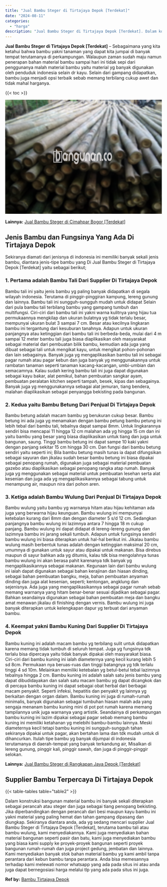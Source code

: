 ```yaml
---
title: "Jual Bambu Steger di Tirtajaya Depok [Terdekat]"
date: "2024-08-11"
categories: 
  - "harga"
description: "Jual Bambu Steger di Tirtajaya Depok [Terdekat]. Dalam konstruksi bangunan material bambu ini banyak sekali diterapkan sebagai perancah atau steger dan juga..."
---
```


**Jual Bambu Steger di Tirtajaya Depok \[Terdekat\]** – Sebagaimana yang kita ketahui bahwa bambu yakni tanaman yang dapat kita jumpai di banyak tempat terutamanya di perkampungan. Walaupun zaman sudah maju namun penerapan bahan material bambu sampai hari ini tidak sepi dari penggunanya malah material bambu yaitu material yg banyak digunakan oleh penduduk indonesia selain dr kayu. Selain dari gampang didapatkan, bambu juga menjadi opsi terbaik sebab memang terbilang cukup awet dan tidak mahal harganya.

{{< toc >}}

![Jual Bambu Steger di Tirtajaya Depok [Terdekat]](/images/jual-bambu-tali-34.png)

**Lainnya:** [Jual Bambu Steger di Cimahpar Bogor \[Terdekat\]](https://bambu.bangunan.co/jual-bambu-steger-di-cimahpar-bogor-terdekat/)

## Jenis Bambu dan Fungsinya Yang Ada Di Tirtajaya Depok

Sekiranya diamati dari jenisnya di indonesia ini memiliki banyak sekali jenis bambu, diantara jenis-tipe bambu yang Di Jual Bambu Steger di Tirtajaya Depok \[Terdekat\] yaitu sebagai berikut;

### 1\. Pertama adalah Bambu Tali Dari Supplier Di Tirtajaya Depok

Bambu tali ini yaitu jenis bambu yg paling banyak didapatkan di segala wilayah indonesia. Terutama di pinggir-pinggiran kampung, lereng gunung dan lainnya. Bambu tali ini sungguh-sungguh mudah untuk didapat Selain dari pula bambu tali terbilang bambu yang gampang tumbuh dan multifungsi. Ciri-ciri dari bambu tali ini yakni warna kulitnya yang hijau tua permukaannya mengkilap dan ukuran bulatnya yg tidak terlalu besar, mempunyai ukuran bulat 3 sampai 7 cm. Besar atau kecilnya lingkaran bambu ini tergantung dari kesuburan tanahnya. Adapun untuk ukuran panjangnya atau ketinggian dari bambu tali ini berbeda-beda, mulai dari 4 m sampai 12 meter bambu tali juga biasa diaplikasikan oleh masyarakat sebagai material dari pembuatan bilik bambu, kemudian ada juga yang dibuat sebagai tali untuk mengikat kayu, untuk mengikat pohon-pohonan dan lain sebagainya. Banyak juga yg mengaplikasikan bambu tali ini sebagai pagar rumah atau pagar kebun dan juga banyak yg menggunakannya untuk rambatan tanaman seperti tanaman kacang-kacangan, umbi-umbian dan semacamnya. Kalau sudah kering bambu tali ini juga dapat digunakan sebagai kayu bakar, alat pemikul, bahan pembuatan sangkar ayam, pembuatan peralatan kitchen seperti tampah, besek, kipas dan sebagainya. Banyak juga yg menggunakannya sebagai alat jemuran, tiang bendera, malahan diaplikasikan sebagai penyangga bekisting pada bangunan.

### 2\. Kedua yaitu Bambu Betung Dari Penjual Di Tirtajaya Depok

Bambu betung adalah macam bambu yg berukuran cukup besar. Bambu betung ini ada juga yg menamakan dengan bambu petung bambu petung ini lebih tebal dari bambu tali, tebalnya dapat sampai 8mm. Untuk lingkarannya sendiri bisa mencapai 11 hingga 12 cm malahan ada yg hingga 15 cm dan ini yaitu bambu yang besar yang biasa diaplikasikan untuk tiang dan juga untuk bangunan, saung. Tinggi bambu betung ini dapat sampe 10 kaki yakni dengan panjang sekitar 15 cm hingga 30 cm. Dan fungsi dari bambu betung sendiri yaitu seperti ini; Bila bambu betung masih tunas ia dapat difungsikan sebagai sayuran dan jikalau sudah besar bambu betung ini biasa dipakai sebagai penopang rumah, digunakan juga sebagai material pembuatan gazebo atau diaplikasikan sebagai penopang rangka atap rumah. Banyak juga yg menggunakan sebagai material untuk pembuatan lesehan serta alat kesenian dan juga ada yg mengaplikasikannya sebagai tabung untuk menampung air, maupun nira dari pohon aren.

### 3\. Ketiga adalah Bambu Wulung Dari Penjual Di Tirtajaya Depok

Bambu wulung yaitu bambu yg warnanya hitam atau hijau kehitaman ada juga yang berwarna hijau keunguan. Bambu wulung ini mempunyai ketebalan kurang dari 8mm dan dengan diameter 5 s/d 12 cm. Sedangkan panjangnya bambu wulung ini lazimnya antara 7 hingga 18 m cukup panjang. Bambu wulung ini dapat didapat di lereng-lereng gunung dan lazimnya bambu ini jarang sekali tumbuh. Adapun untuk fungsinya sendiri bambu wulung ini biasa diterapkan untuk hal-hal berikut ini. Jikalau bambu wulung masih berbentuk tunas adalah dengan ketinggian maksimal 20 cm, umumnya di gunakan untuk sayur atau dipakai untuk makanan. Bisa direbus maupun di sayur bahkan ada yg ditumis, kalau tdk bisa mengolahnya tunas bambu wulung ini akan berasa pahit karenanya tdk banyak yg mengaplikasikannya sebagai makanan. Kegunaan lain dari bambu wulung ini ialah dapat digunakan sebagai bahan kerajinan dan hiasan dinding, sebagai bahan pembuatan bangku, meja, bahan pembuatan anyaman dinding dan juga alat kesenian, seperti; kentongan, angklung dan sejenisnya. Ada juga yang mengaplikasikannya sebagai pagar rumah sebab memang warnanya yang hitam benar-benar sesuai dijadikan sebagai pagar. Bahkan seandainya digunakan sebagai bahan pembuatan meja dan bangku amat menawan jikalau di finishing dengan vernis. Bambu wulung ini juga banyak diterapkan untuk kelengkapan dapur yg terbuat dari anyaman bambu.

### 4\. Keempat yakni Bambu Kuning Dari Supplier Di Tirtajaya Depok

Bambu kuning ini adalah macam bambu yg terbilang sulit untuk didapatkan karena memang tidak tumbuh di seluruh tempat. Juga yg fungsinya tdk terlalu bisa dipercaya yaitu tidak banyak dipakai oleh masyarakat biasa. Ciri-ciri dari bambu kuning ini ialah diameternya yang kecil kurang lebih 5 sd 8cm. Permukaan nya beruas-ruas dan tinggi batangnya yg tdk terlalu tinggi 4 sd 10m. Melainkan memiliki ketebalan yg betul-betul tebal lazimnya tebalnya hingga 2 cm. Bambu kuning ini adalah salah satu jenis bambu yang dapat dibudidayakan dan salah satu macam bambu yg dapat dicangkok dan di percaya bambu kuning ini dapat sebagai obat herbal dari berbagai macam penyakit. Seperti infeksi, hepatitis dan penyakit yg lainnya yg berkaitan dengan organ dalam. Bambu kuning ini juga di rumah-rumah minimalis, banyak digunakan sebagai tumbuhan hiasan malah ada yang sengaja menanam bambu kuning mini di pot pot rumah karena memang tampilannya unik juga warnanya yang artistik. Seandainya di perkampungan bambu kuning ini lazim dipakai sebagai pagar sebab memang bambu kuning ini memiliki ketahanan yg melebihi bambu-bambu lainnya. Meski diameternya kecil tetapi bambu kuning ini sungguh-sungguh tahan sekiranya dipakai untuk pagar, akan bertahan lama dan tdk mudah untuk di dihancurkan. Itulah tipe bambu yg banyak dijumpai di indonesia terutamanya di daerah-tempat yang banyak terkandung air, Misalkan di lereng gunung, pinggir kali, pinggir sawah, dan juga di pinggir-pinggir selokan.

**Lainnya:** [Jual Bambu Steger di Rangkapan Jaya Depok \[Terdekat\]](https://bambu.bangunan.co/jual-bambu-steger-di-rangkapan-jaya-depok-terdekat/)

## Supplier Bambu Terpercaya Di Tirtajaya Depok

{{< table-tables table="table2" >}}

Dalam konstruksi bangunan material bambu ini banyak sekali diterapkan sebagai perancah atau steger dan juga sebagai tiang penopang bekisting. Jika diperbandingkan dengan perancah dari besi maupun kayu bambu ini yakni material yang paling hemat dan tahan gampang dipasang dan diungkap. Sekiranya diantara anda, ada yg sedang mencari supplier Jual Bambu Steger di Tirtajaya Depok \[Terdekat\], terutama bambu tali atau bambu wulung, kami menyediakannya. Kami juga menyediakan bahan material bangunan seperti pasir dan batu, kami juga menyediakan bambu yang biasa kami supply ke proyek-proyek bangunan seperti proyek bangunan rumah-rumah dan juga project gedung, jembatan dan lainnya. Kami menyediakan banyak stok bahan material bambu yg kami ambil tanpa perantara dari kebun bambu tanpa perantara. Anda bisa memesannya terhadap kami melewati nomor whatsapp yang ada pada situs ini atau anda juga dapat bernegosiasi harga melalui tlp yang ada pada situs ini juga.

**Ref by:** [Bambu Tirtajaya Depok](https://id.wikipedia.org/wiki/Bambu)
